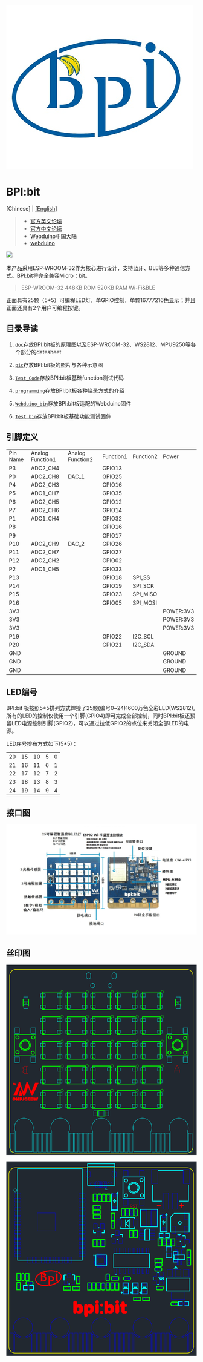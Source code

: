 ![logo](/pic/logo.jpg)

# BPI:bit

[Chinese] | [[English]](/README_EN.md)

> - [官方英文论坛](http://forum.banana-pi.org/c/bpi-webduino/BPI-Webduino)
> - [官方中文论坛](https://forum.banana-pi.org.cn/c/bpi-webduino)
> - [Webduino中国大陆](https://webduino.com.cn/site/)
> - [webduino](https://webduino.io/)

![](https://forum.banana-pi.org.cn/uploads/default/original/2X/7/701a545ab3d423851845b746f7cc4c588c36a561.JPG)

本产品采用ESP-WROOM-32作为核心进行设计，支持蓝牙、BLE等多种通信方式。BPI:bit将完全兼容Micro：bit。

> ESP-WROOM-32
> 448KB ROM
> 520KB RAM
> Wi-Fi&BLE

正面具有25颗（5*5）可编程LED灯，单GPIO控制，单颗16777216色显示；并且正面还具有2个用户可编程按键。

## 目录导读

1. [`doc`](/doc)存放BPI:bit板的原理图以及ESP-WROOM-32、WS2812、MPU9250等各个部分的datesheet

2. [`pic`](/pic)存放BPI:bit板的照片与各种示意图

3. [`Test_Code`](/Test_Code)存放BPI:bit板基础function测试代码

4. [`programming`](/programing)存放BPI:bit板各种烧录方式的介绍

5. [`Webduino_bin`](/Webduino_bin)存放BPI:bit板适配的Webduino固件

6. [`Test_bin`](/Webduino_bin)存放BPI:bit板基础功能测试固件

## 引脚定义

<table>
  <tr><td>Pin Name</td><td>Analog Function1</td><td>Analog Function2</td><td>Function1</td><td>Function2</td><td>Power</td></tr>
  <tr><td>P3</td><td>ADC2_CH4</td><td></td><td>GPIO13</td><td></td><td></td></tr>
  <tr><td>P0</td><td>ADC2_CH8</td><td>DAC_1</td><td>GPIO25</td><td></td><td></td></tr>
  <tr><td>P4</td><td>ADC2_CH3</td><td></td><td>GPIO16</td><td></td><td></td></tr>
  <tr><td>P5</td><td>ADC1_CH7</td><td></td><td>GPIO35</td><td></td><td></td></tr>
  <tr><td>P6</td><td>ADC2_CH5</td><td></td><td>GPIO12</td><td></td><td></td></tr>
  <tr><td>P7</td><td>ADC2_CH6</td><td></td><td>GPIO14</td><td></td><td></td></tr>
  <tr><td>P1</td><td>ADC1_CH4</td><td></td><td>GPIO32</td><td></td><td></td></tr>
  <tr><td>P8</td><td></td><td></td><td>GPIO16</td><td></td><td></td></tr>
  <tr><td>P9</td><td></td><td></td><td>GPIO17</td><td></td><td></td></tr>
  <tr><td>P10</td><td>ADC2_CH9</td><td>DAC_2</td><td>GPIO26</td><td></td><td></td></tr>
  <tr><td>P11</td><td>ADC2_CH7</td><td></td><td>GPIO27</td><td></td><td></td></tr>
  <tr><td>P12</td><td>ADC2_CH2</td><td></td><td>GPIO02</td><td></td><td></td></tr>
  <tr><td>P2</td><td>ADC1_CH5</td><td></td><td>GPIO33</td><td></td><td></td></tr>
  <tr><td>P13</td><td></td><td></td><td>GPIO18</td><td>SPI_SS</td><td></td></tr>
  <tr><td>P14</td><td></td><td></td><td>GPIO19</td><td>SPI_SCK</td><td></td></tr>
  <tr><td>P15</td><td></td><td></td><td>GPIO23</td><td>SPI_MISO</td><td></td></tr>
  <tr><td>P16</td><td></td><td></td><td>GPIO05</td><td>SPI_MOSI</td><td></td></tr>
  <tr><td>3V3</td><td></td><td></td><td></td><td></td><td>POWER:3V3</td></tr>
  <tr><td>3V3</td><td></td><td></td><td></td><td></td><td>POWER:3V3</td></tr>
  <tr><td>3V3</td><td></td><td></td><td></td><td></td><td>POWER:3V3</td></tr>
  <tr><td>P19</td><td></td><td></td><td>GPIO22</td><td>I2C_SCL</td><td></td></tr>
  <tr><td>P20</td><td></td><td></td><td>GPIO21</td><td>I2C_SDA</td><td></td></tr>
  <tr><td>GND</td><td></td><td></td><td></td><td></td><td>GROUND</td></tr>
  <tr><td>GND</td><td></td><td></td><td></td><td></td><td>GROUND</td></tr>
  <tr><td>GND</td><td></td><td></td><td></td><td></td><td>GROUND</td></tr>
</table>


## LED编号

BPI:bit 板按照5*5排列方式焊接了25颗(编号0~24)1600万色全彩LED(WS2812),所有的LED的控制仅使用一个引脚(GPIO4)即可完成全部控制，同时BPI:bit板还预留LED电源控制引脚(GPIO2)，可以通过拉低GPIO2的点位来关闭全部LED的电源。

LED序号排布方式如下(5*5)：

<table>
  <tr>  <td>20</td>  <td>15</td>  <td>10</td>  <td>5</td>  <td>0</td>  </tr>
  <tr>  <td>21</td>  <td>16</td>  <td>11</td>  <td>6</td>  <td>1</td>  </tr>
  <tr>  <td>22</td>  <td>17</td>  <td>12</td>  <td>7</td>  <td>2</td>  </tr>
  <tr>  <td>23</td>  <td>18</td>  <td>13</td>  <td>8</td>  <td>3</td>  </tr>
  <tr>  <td>24</td>  <td>19</td>  <td>14</td>  <td>9</td>  <td>4</td>  </tr>
</table>

## 接口图

![Interface zh_CN](/pic/Interface_zh_CN.JPG)

## 丝印图

![](/pic/top.png)

![](/pic/bot.png)

